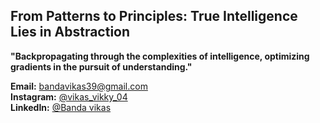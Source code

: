 ##  From Patterns to Principles: True Intelligence Lies in Abstraction  

**"Backpropagating through the complexities of intelligence, optimizing gradients in the pursuit of understanding."**  



**Email:** [bandavikas39@gmail.com](mailto:bandavikas39@gmail.com)  
**Instagram:** [@vikas_vikky_04](https://www.instagram.com/vikas_vikky_04/)  
**LinkedIn:** [@Banda vikas](https://www.linkedin.com/in/banda-vikas-670307291/)  

